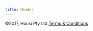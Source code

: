 ```yaml
---
title: Header
---
```

©2017, Housi Pty Ltd [Terms & Conditions](/termsandconditions "Terms & Conditions")